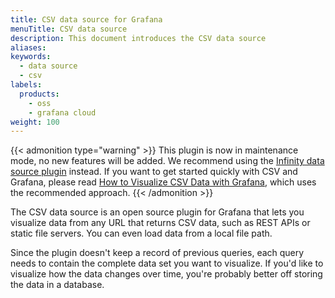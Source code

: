 ```yaml
---
title: CSV data source for Grafana
menuTitle: CSV data source
description: This document introduces the CSV data source
aliases:
keywords:
  - data source
  - csv
labels:
  products:
    - oss
    - grafana cloud
weight: 100
---
```


{{< admonition type="warning" >}}
This plugin is now in maintenance mode, no new features will be added. We recommend using the [Infinity data source plugin](https://grafana.com/grafana/plugins/yesoreyeram-infinity-datasource/) instead.  If you want to get started
quickly with CSV and Grafana, please read [How to Visualize CSV Data with Grafana](https://grafana.com/blog/2025/02/05/how-to-visualize-csv-data-with-grafana/), which uses the recommended approach.
{{< /admonition >}}

The CSV data source is an open source plugin for Grafana that lets you visualize data from any URL that returns CSV data, such as REST APIs or static file servers. You can even load data from a local file path.

Since the plugin doesn't keep a record of previous queries, each query needs to contain the complete data set you want to visualize. If you'd like to visualize how the data changes over time, you're probably better off storing the data in a database.
